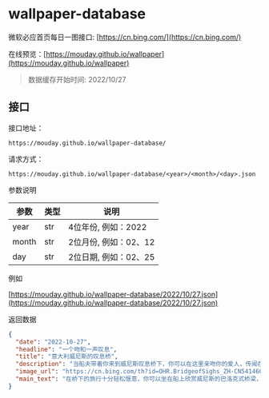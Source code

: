 # wallpaper-database


微软必应首页每日一图接口: [https://cn.bing.com/](https://cn.bing.com/)

在线预览：[https://mouday.github.io/wallpaper](https://mouday.github.io/wallpaper)

> 数据缓存开始时间: 2022/10/27

## 接口

接口地址：
```
https://mouday.github.io/wallpaper-database/
```

请求方式：

```
https://mouday.github.io/wallpaper-database/<year>/<month>/<day>.json
```

参数说明

| 参数 | 类型 | 说明 | 
| - | - | - | 
| year | str | 4位年份, 例如：2022 | 
| month | str | 2位月份, 例如：02、12 | 
| day | str | 2位日期, 例如：02、25 | 

例如

[https://mouday.github.io/wallpaper-database/2022/10/27.json](https://mouday.github.io/wallpaper-database/2022/10/27.json)

返回数据

```json
{
  "date": "2022-10-27",
  "headline": "一个吻和一声叹息",
  "title": "意大利威尼斯的叹息桥",
  "description": "当船夫带着你来到威尼斯叹息桥下，你可以在这里亲吻你的爱人，传闻在叹息桥下接吻爱情会长久。然而，叹息桥名字的来源与爱情无关。这座封闭的桥于1600年完工，它将新监狱和总督府的审讯室连接起来。据说，囚犯人生中最后一次欣赏美丽的威尼斯，便是在这座桥上。由此看来，这确实足以令人叹息。",
  "image_url": "https://cn.bing.com/th?id=OHR.BridgeofSighs_ZH-CN5414607871_1920x1080.jpg&rf=LaDigue_1920x1080.jpg",
  "main_text": "在桥下的旅行十分轻松惬意，你可以坐在船上欣赏威尼斯的巴洛克式桥梁，沉浸在当地的各种传奇故事中。"
}
```
